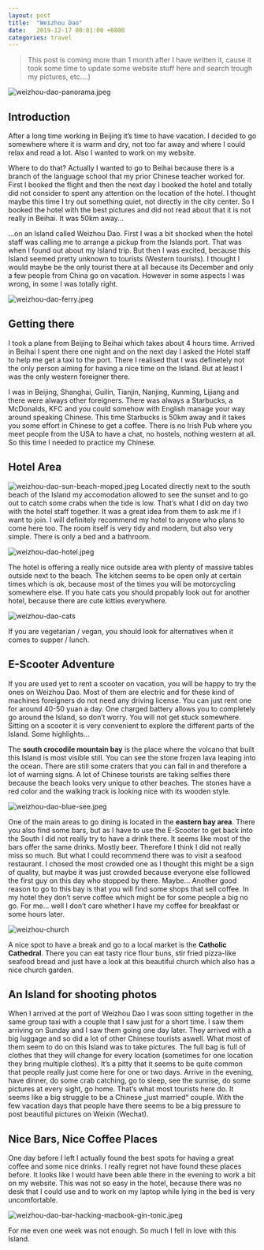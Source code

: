 ```yaml
---
layout: post
title:  "Weizhou Dao"
date:   2019-12-17 00:01:00 +0800
categories: travel
---
```


> This post is coming more than 1 month after I have written it, cause it took some time to update some website stuff here and search trough my pictures, etc....)

![weizhou-dao-panorama.jpeg](pictures/weizhou-dao-panorama.jpeg)

Introduction
----

After a long time working in Beijing it’s time to have vacation. I decided to go somewhere where it is warm and dry, not too far away and where I could relax and read a lot. Also I wanted to work on my website. 

Where to do that? Actually I wanted to go to Beihai because there is a branch of the language school that my prior Chinese teacher worked for. First I booked the flight and then the next day I booked the hotel and totally did not consider to spent any attention on the location of the hotel. I thought maybe this time I try out something quiet, not directly in the city center. So I booked the hotel with the best pictures and did not read about that it is not really in Beihai. It was 50km away...


...on an Island called Weizhou Dao. First I was a bit shocked when the hotel staff was calling me to arrange a pickup from the Islands port. That was when I found out about my Island trip. But then I was excited, because this Island seemed pretty unknown to tourists (Western tourists). I thought I would maybe be the only tourist there at all because its December and only a few people from China go on vacation. However in some aspects I was wrong, in some I was totally right. 

![weizhou-dao-ferry.jpeg](pictures/weizhou-dao-ferry.jpeg)


Getting there
-----

I took a plane from Beijing to Beihai which takes about 4 hours time. Arrived in Beihai I spent there one night and on the next day I asked the Hotel staff to help me get a taxi to the port. There I realised that I was definetely not the only person aiming for having a nice time on the Island. But at least I was the only western foreigner there. 

I was in Beijing, Shanghai, Guilin, Tianjin, Nanjing, Kunming, Lijiang and there were always other foreigners. There was always a Starbucks, a McDonalds, KFC and you could somehow with English manage your way around speaking Chinese. This time Starbucks is 50km away and it takes you some effort in Chinese to get a coffee. There is no Irish Pub where you meet people from the USA to have a chat, no hostels, nothing western at all. So this time I needed to practice my Chinese.

Hotel Area
----
![weizhou-dao-sun-beach-moped.jpeg](pictures/weizhou-dao-sun-beach-moped.jpeg)
Located directly next to the south beach of the Island my accomodation allowed to see the sunset and to go out to catch some crabs when the tide is low. That’s what I did on day two with the hotel staff together. It was a great idea from them to ask me if I want to join. I will definitely recommend my hotel to anyone who plans to come here too. The room itself is very tidy and modern, but also very simple. There is only a bed and a bathroom. 

![weizhou-dao-hotel.jpeg](pictures/weizhou-dao-hotel.jpeg)

The hotel is offering a really nice outside area with plenty of massive tables outside next to the beach. The kitchen seems to be open only at certain times which is ok, because most of the times you will be motorcycling somewhere else. If you hate cats you should propably look out for another hotel, because there are cute kitties  everywhere. 

![weizhou-dao-cats](pictures/weizhou-dao-cats.jpeg)

If you are vegetarian / vegan, you should look for alternatives when it comes to supper / lunch.

E-Scooter Adventure
-----

If you are used yet to rent a scooter on vacation, you will be happy to try the ones on Weizhou Dao.
Most of them are electric and for these kind of machines foreigners do not need any driving license. You can just rent one for around 40-50 yuan a day. One charged battery allows you to completely go around the Island, so don’t worry. You will not get stuck somewhere. Sitting on a scooter it is very convenient to explore the different parts of the Island. Some highlights…

The __south crocodile mountain bay__ is the place where the volcano that built this Island is most visible still. You can see the stone frozen lava leaping into the ocean. There are still some craters that you can fall in and therefore a lot of warning signs. A lot of Chinese tourists are taking selfies there because the beach looks very unique to other beaches. The stones have a red color and the walking track is looking nice with its wooden style.

![weizhou-dao-blue-see.jpeg](pictures/weizhou-dao-blue-see.jpeg)

One of the main areas to go dining is located in the __eastern bay area__. There you also find some bars, but as I have to use the E-Scooter to get back into the South I did not really try to have a drink there. It seems like most of the bars offer the same drinks. Mostly beer. Therefore I think I did not really miss so much. But what I could recommend there was to visit a seafood restaurant. I chosed the most crowded one as I thought this might be a sign of quality, but maybe it was just crowded because everyone else folllowed the first guy on this day who stopped by there. Maybe… Another good reason to go to this bay is that you will find some shops that sell coffee. In my hotel they don’t serve coffee which might be for some people a big no go. For me… well I don’t care whether I have my coffee for breakfast or some hours later. 

![weizhou-church](pictures/weizhou-dao-church.jpeg)

A nice spot to have a break and go to a local market is the __Catholic Cathedral__. There you can eat tasty rice flour buns, stir fried pizza-like seafood bread and just have a look at this beautiful church which also has a nice church garden. 

An Island for shooting photos
----

When I arrived at the port of Weizhou Dao I was soon sitting together in the same group taxi with a couple that I saw just for a short time. I saw them arriving on Sunday and I saw them going one day later. They arrived with a big luggage and so did a lot of other Chinese tourists aswell. What most of them seem to do on this Island was to take pictures. The full bag is full of clothes that they will change for every location (sometimes for one location they bring multiple clothes). It’s a pitty that it seems to be quite common that people really just come here for one or two days. Arrive in the evening, have dinner, do some crab catching, go to sleep, see the sunrise, do some pictures at every sight, go home. That’s what most tourists here do. It seems like a big struggle to be a Chinese „just married“ couple. With the few vacation days that people have there seems to be a big pressure to post beautiful pictures on Weixin (Wechat). 

Nice Bars, Nice Coffee Places
----

One day before I left I actually found the best spots for having a great coffee and some nice drinks. I really regret not have found these places before. It looks like I would have been able there in the evening to work a bit on my website. This was not so easy in the hotel, because there was no desk that I could use and to work on my laptop while lying in the bed is very uncomfortable. 

![weizhou-dao-bar-hacking-macbook-gin-tonic.jpeg](pictures/weizhou-dao-bar-hacking-macbook-gin-tonic.jpeg)

For me even one week was not enough. So much I fell in love with this Island. 


